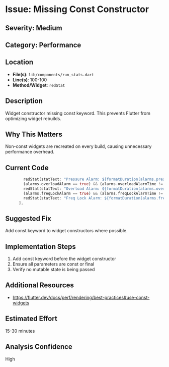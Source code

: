 # Issue: Missing Const Constructor

## Severity: Medium

## Category: Performance

## Location
- **File(s)**: `lib/components/run_stats.dart`
- **Line(s)**: 100-100
- **Method/Widget**: `redStat`

## Description
Widget constructor missing const keyword. This prevents Flutter from optimizing widget rebuilds.

## Why This Matters
Non-const widgets are recreated on every build, causing unnecessary performance overhead.

## Current Code
```dart
        redStat(statText: "Pressure Alarm: ${formatDuration(alarms.pressureAlarmTime ?? Duration.zero)}") : Container(),
        (alarms.overloadAlarm == true) && (alarms.overloadAlarmTime != null) ?  
        redStat(statText: "Overload Alarm: ${formatDuration(alarms.overloadAlarmTime ?? Duration.zero)}") : Container(),
        (alarms.freqLockAlarm == true) && (alarms.freqLockAlarmTime != null) ?  
        redStat(statText: "Freq Lock Alarm: ${formatDuration(alarms.freqLockAlarmTime ?? Duration.zero)}") : Container(),
      ],
```

## Suggested Fix
Add const keyword to widget constructors where possible.

## Implementation Steps
1. Add const keyword before the widget constructor
2. Ensure all parameters are const or final
3. Verify no mutable state is being passed

## Additional Resources
- https://flutter.dev/docs/perf/rendering/best-practices#use-const-widgets

## Estimated Effort
15-30 minutes

## Analysis Confidence
High
